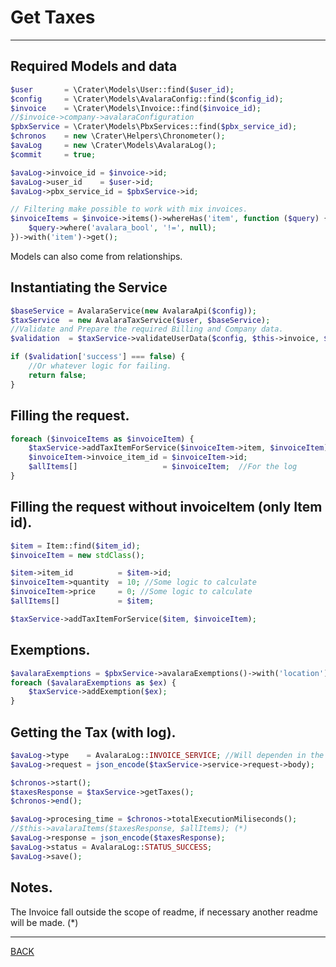 # Get Taxes

---

## Required Models and data

```php
$user       = \Crater\Models\User::find($user_id);
$config     = \Crater\Models\AvalaraConfig::find($config_id);
$invoice    = \Crater\Models\Invoice::find($invoice_id);
//$invoice->company->avalaraConfiguration
$pbxService = \Crater\Models\PbxServices::find($pbx_service_id);
$chronos    = new \Crater\Helpers\Chronometer();
$avaLog     = new \Crater\Models\AvalaraLog();
$commit     = true;

$avaLog->invoice_id = $invoice->id;
$avaLog->user_id    = $user->id;
$avaLog->pbx_service_id = $pbxService->id;

// Filtering make possible to work with mix invoices.
$invoiceItems = $invoice->items()->whereHas('item', function ($query) {
    $query->where('avalara_bool', '!=', null);
})->with('item')->get();
```

Models can also come from relationships.

## Instantiating the Service

```php
$baseService = AvalaraService(new AvalaraApi($config));
$taxService  = new AvalaraTaxService($user, $baseService);
//Validate and Prepare the required Billing and Company data.
$validation  = $taxService->validateUserData($config, $this->invoice, $commit);

if ($validation['success'] === false) {
    //Or whatever logic for failing.
    return false;
}
```

## Filling the request.

```php
foreach ($invoiceItems as $invoiceItem) {
    $taxService->addTaxItemForService($invoiceItem->item, $invoiceItem);
    $invoiceItem->invoice_item_id = $invoiceItem->id;
    $allItems[]                   = $invoiceItem;  //For the log
}
```

## Filling the request without invoiceItem (only Item id).

```php
$item = Item::find($item_id);
$invoiceItem = new stdClass();

$item->item_id          = $item->id;
$invoiceItem->quantity  = 10; //Some logic to calculate
$invoiceItem->price     = 0; //Some logic to calculate
$allItems[]             = $item;

$taxService->addTaxItemForService($item, $invoiceItem);
```

## Exemptions.

```php
$avalaraExemptions = $pbxService->avalaraExemptions()->with('location')->get();
foreach ($avalaraExemptions as $ex) {
    $taxService->addExemption($ex);
}
```

## Getting the Tax (with log).

```php
$avaLog->type    = AvalaraLog::INVOICE_SERVICE; //Will dependen in the actual process.
$avaLog->request = json_encode($taxService->service->request->body);

$chronos->start();
$taxesResponse = $taxService->getTaxes();
$chronos->end();

$avaLog->procesing_time = $chronos->totalExecutionMiliseconds();
//$this->avalaraItems($taxesResponse, $allItems); (*)
$avaLog->response = json_encode($taxesResponse);
$avaLog->status = AvalaraLog::STATUS_SUCCESS;
$avaLog->save();
```

## Notes.

The Invoice fall outside the scope of readme, if necessary another readme will be made. (*)

---
[BACK](../../readme.md)
